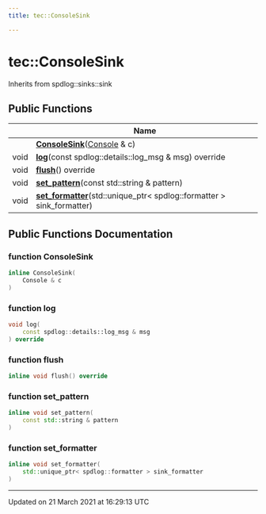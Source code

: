 ```yaml
---
title: tec::ConsoleSink

---
```


# tec::ConsoleSink



Inherits from spdlog::sinks::sink

## Public Functions

|                | Name           |
| -------------- | -------------- |
| | **[ConsoleSink](/engine/Classes/classtec_1_1_console_sink/#function-consolesink)**([Console](/engine/Classes/classtec_1_1_console/) & c) |
| void | **[log](/engine/Classes/classtec_1_1_console_sink/#function-log)**(const spdlog::details::log_msg & msg) override |
| void | **[flush](/engine/Classes/classtec_1_1_console_sink/#function-flush)**() override |
| void | **[set_pattern](/engine/Classes/classtec_1_1_console_sink/#function-set_pattern)**(const std::string & pattern) |
| void | **[set_formatter](/engine/Classes/classtec_1_1_console_sink/#function-set_formatter)**(std::unique_ptr< spdlog::formatter > sink_formatter) |

## Public Functions Documentation

### function ConsoleSink

```cpp
inline ConsoleSink(
    Console & c
)
```


### function log

```cpp
void log(
    const spdlog::details::log_msg & msg
) override
```


### function flush

```cpp
inline void flush() override
```


### function set_pattern

```cpp
inline void set_pattern(
    const std::string & pattern
)
```


### function set_formatter

```cpp
inline void set_formatter(
    std::unique_ptr< spdlog::formatter > sink_formatter
)
```


-------------------------------

Updated on 21 March 2021 at 16:29:13 UTC